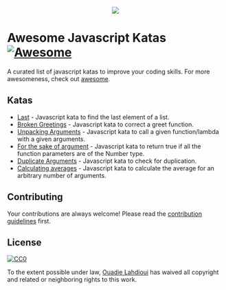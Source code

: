 <p align="center">
	<img src="https://github.com/ouadie-lahdioui/awesome-javascript-katas/blob/master/logo/awesome_logo.jpg">
</p>

Awesome Javascript Katas [![Awesome](https://cdn.rawgit.com/sindresorhus/awesome/d7305f38d29fed78fa85652e3a63e154dd8e8829/media/badge.svg)](https://github.com/sindresorhus/awesome)
=====================

A curated list of javascript katas to improve your coding skills. For more awesomeness, check out [awesome](https://github.com/sindresorhus/awesome).

## Katas

- [Last](https://github.com/ouadie-lahdioui/last) - Javascript kata to find the last element of a list.
- [Broken Greetings](https://github.com/ouadie-lahdioui/broken-greetings) - Javascript kata to correct a greet function.
- [Unpacking Arguments](https://github.com/ouadie-lahdioui/unpacking-arguments) - Javascript kata to call a given function/lambda with a given arguments.
- [For the sake of argument](https://github.com/ouadie-lahdioui/for-the-sake-of-argument) - Javascript kata to return true if all the function parameters are of the Number type.
- [Duplicate Arguments](https://github.com/ouadie-lahdioui/duplicate-arguments) - Javascript kata to check for duplication.
- [Calculating averages](https://github.com/ouadie-lahdioui/calculating-averages) - Javascript kata to calculate the average for an arbitrary number of arguments.


## Contributing

Your contributions are always welcome! Please read the [contribution guidelines](CONTRIBUTING.md) first.


## License

[![CC0](http://mirrors.creativecommons.org/presskit/buttons/88x31/svg/cc-zero.svg)](https://creativecommons.org/publicdomain/zero/1.0/)

To the extent possible under law, [Ouadie Lahdioui](https://twitter.com/lahdiouiouadie) has waived all copyright and related or neighboring rights to this work.